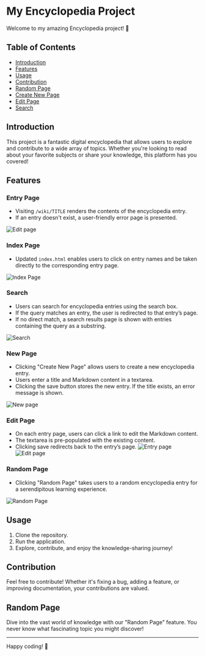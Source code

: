 # My Encyclopedia Project

Welcome to my amazing Encyclopedia project! 🚀

## Table of Contents

- [Introduction](#introduction)
- [Features](#features)
- [Usage](#usage)
- [Contribution](#contribution)
- [Random Page](#random-page)
- [Create New Page](#create-new-page)
- [Edit Page](#edit-page)
- [Search](#search)

## Introduction

This project is a fantastic digital encyclopedia that allows users to explore and contribute to a wide array of topics. Whether you're looking to read about your favorite subjects or share your knowledge, this platform has you covered!

## Features

### Entry Page

- Visiting `/wiki/TITLE` renders the contents of the encyclopedia entry.
- If an entry doesn't exist, a user-friendly error page is presented.

 ![Edit page](https://github.com/riddhisharma-sudo/WIKIPEDIA/assets/119350954/18789407-4470-4cfc-b0a5-5cbc26a30989)


### Index Page

- Updated `index.html` enables users to click on entry names and be taken directly to the corresponding entry page.
  
![Index Page](https://github.com/riddhisharma-sudo/WIKIPEDIA/assets/119350954/74ba86a8-32e2-437c-bae5-f8d465e7862c)

### Search

- Users can search for encyclopedia entries using the search box.
- If the query matches an entry, the user is redirected to that entry’s page.
- If no direct match, a search results page is shown with entries containing the query as a substring.

![Search](https://github.com/riddhisharma-sudo/WIKIPEDIA/assets/119350954/881bee34-4e9e-4b50-97b8-5ca2489d3098)


### New Page

- Clicking "Create New Page" allows users to create a new encyclopedia entry.
- Users enter a title and Markdown content in a textarea.
- Clicking the save button stores the new entry. If the title exists, an error message is shown.

![New page](https://github.com/riddhisharma-sudo/WIKIPEDIA/assets/119350954/e6793f3c-280e-447c-8b42-13de2a4cd1bd)


### Edit Page

- On each entry page, users can click a link to edit the Markdown content.
- The textarea is pre-populated with the existing content.
- Clicking save redirects back to the entry’s page.
![Entry page](https://github.com/riddhisharma-sudo/WIKIPEDIA/assets/119350954/80fd9d8f-14d2-4711-90cf-3d9fff5c647f)
 ![Edit page](https://github.com/riddhisharma-sudo/WIKIPEDIA/assets/119350954/18789407-4470-4cfc-b0a5-5cbc26a30989)

### Random Page

- Clicking "Random Page" takes users to a random encyclopedia entry for a serendipitous learning experience.

![Random Page](https://github.com/riddhisharma-sudo/WIKIPEDIA/assets/119350954/f72090ac-c2df-4eb9-99ae-932605a82c9c)

## Usage

1. Clone the repository.
2. Run the application.
3. Explore, contribute, and enjoy the knowledge-sharing journey!

## Contribution

Feel free to contribute! Whether it's fixing a bug, adding a feature, or improving documentation, your contributions are valued.

## Random Page

Dive into the vast world of knowledge with our "Random Page" feature. You never know what fascinating topic you might discover!

---

Happy coding! 🌟
